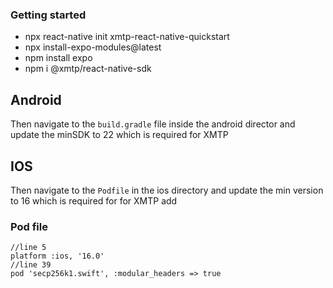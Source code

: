 ### Getting started
- npx react-native init xmtp-react-native-quickstart
- npx install-expo-modules@latest
- npm install expo
- npm i @xmtp/react-native-sdk

## Android
Then navigate to the `build.gradle` file inside the android director and update the minSDK to 22 which is required for XMTP

## IOS 
Then navigate to the `Podfile` in the ios directory and update the min version to 16 which is required for for XMTP
add 

### Pod file
```
//line 5
platform :ios, '16.0'
//line 39 
pod 'secp256k1.swift', :modular_headers => true
```